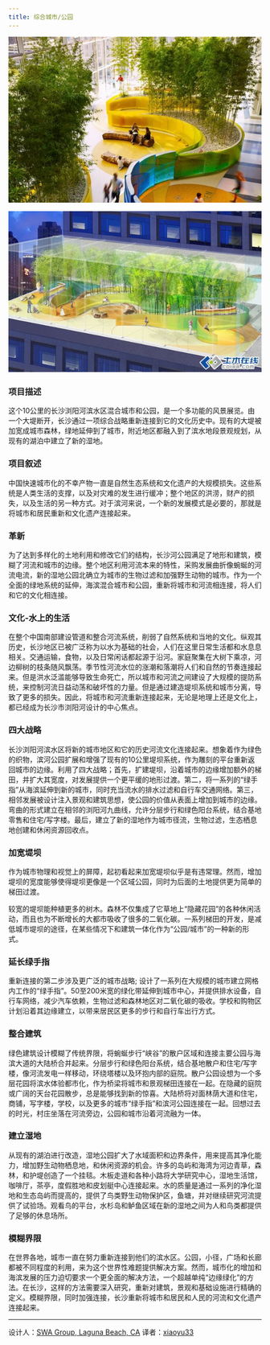 ```yaml
---
title: 综合城市/公园
---
```


![综合城市/公园](/img/hgkzhy-1.jpg)

![综合城市/公园](/img/hgkzhy-2.jpg)

### 项目描述 ###
这个10公里的长沙浏阳河滨水区混合城市和公园，是一个多功能的风景展览。由一个大堤断开，长沙通过一项综合战略重新连接到它的文化历史中。现有的大堤被加宽成城市森林，绿地延伸到了城市，附近地区都融入到了滨水地段景观规划，从现有的湖泊中建立了新的湿地。

### 项目叙述 ###
中国快速城市化的不幸产物一直是自然生态系统和文化遗产的大规模损失。这些系统是人类生活的支撑，以及对灾难的发生进行缓冲；整个地区的洪涝，财产的损失，以及生活的另一种方式。对于滨河来说，一个新的发展模式是必要的，那就是将城市和居民重新和文化遗产连接起来。

### 革新 ###
为了达到多样化的土地利用和修改它们的结构，长沙河公园满足了地形和建筑，模糊了河流和城市的边缘。整个地区利用河流本来的特性，采购发展曲折像蜿蜒的河流电流，新的湿地公园北确立为城市的生物过滤和加强野生动物的城市。作为一个全面的绿地系统的延伸，海滨混合城市和公园，重新将城市和河流相连接，将人们和它的文化相连接。

### 文化-水上的生活 ###
在整个中国南部建设管道和整合河流系统，削弱了自然系统和当地的文化。纵观其历史，长沙地区已被广泛称为以水为基础的社会，人们在这里日常生活都和水息息相关。交通运输，食物，以及日常闲话都起源于沿河。家庭聚集在大树下乘凉，河边柳树的枝条随风飘荡。季节性河流水位的涨潮和落潮将人们和自然的节奏连接起来。但是洪水泛滥能够导致生命死亡，所以城市和河流之间建设了大规模的提防系统，来控制河流日益动荡和破坏性的力量。但是通过建造堤坝系统和城市分离，导致了更多的损失。因此，将城市和河流重新连接起来，无论是地理上还是文化上，都已经成为长沙市浏阳河设计的中心焦点。

### 四大战略 ###
长沙浏阳河滨水区将新的城市地区和它的历史河流文化连接起来。想象着作为绿色的织物，滨河公园扩展和增强了现有的10公里堤坝系统，作为雕刻的平台重新返回城市的边缘。利用了四大战略；首先，扩建堤坝，沿着城市的边缘增加额外的梯田，并扩大其宽度，对发展提供一个更平缓的地形过渡。第二，将一系列的“绿手指”从海滨延伸到新的城市，同时充当流水的排水过滤和自行车交通网络。第三，相邻发展被设计注入景观和建筑思想，使公园的价值从表面上增加到城市的边缘。弯曲的形式建立在相邻的浏阳河九曲线，允许分层步行和绿色阳台系统，结合基地零售和住宅/写字楼。最后，建立了新的湿地作为城市径流，生物过滤，生态栖息地创建和休闲资源回收点。

### 加宽堤坝 ###
作为城市物理和视觉上的屏障，起初看起来加宽堤坝似乎是有违常理。然而，增加堤坝的宽度能够使得堤坝更像是一个区域公园，同时为后面的土地提供更为简单的梯田过渡。

较宽的堤坝能种植更多的树木。森林不仅集成了它草地上“隐藏花园”的各种休闲活动，而且也为不断增长的大都市吸收了很多的二氧化碳。一系列梯田的开发，是减低城市堤坝的途径，在某些情况下和建筑一体化作为“公园/城市”的一种新的形式。

### 延长绿手指 ###
重新连接的第二步涉及更广泛的城市战略; 设计了一系列在大规模的城市建立网格内工作的“绿手指”。50至200米宽的绿化带延伸到城市中心，并提供排水设备，自行车网络，减少汽车依赖，生物过滤和森林地区对二氧化碳的吸收。学校和购物区计划沿着其边缘建立，以带来居民区更多的步行和自行车出行方式。

### 整合建筑 ###
绿色建筑设计模糊了传统界限，将蜿蜒步行“峡谷”的散户区域和连接主要公园与海滨大道的大陆桥合并起来。分层步行和绿色阳台系统，结合基地散户和住宅/写字楼，像河流发电一样移动，环绕塔楼以及环抱内部的庭院。散户公园设想为一个多层花园将滨水体验都市化，作为桥梁将城市和景观梯田连接在一起。在隐藏的庭院或广阔的天台花园散步，总是能够找到新的惊喜。大陆桥将对面林荫大道和住宅，商铺，写字楼，学校，以及更多的城市“绿手指”和滨河公园连接在一起。回想过去的时光，村庄坐落在河流旁边，公园和城市沿着河流融为一体。

### 建立湿地 ###
从现有的湖泊进行改造，湿地公园扩大了水域面积和边界条件，用来提高其净化能力，增加野生动物栖息地，和休闲资源的机会。许多的岛屿和海湾为河边青草，森林，和护堤创造了一个挂毯。木板走道和各种小路将大学研究中心，湿地生活馆，咖啡厅，茶亭，度假胜地和皮划艇中心连接起来。水的质量是通过一系列的净化湿地和生态岛屿而提高的，提供了鸟类野生动物保护区，鱼塘，并对继续研究河流提供了试验场。观看鸟的平台，水杉岛和鲈鱼区域在新的湿地之间为人和鸟类都提供了足够的休息场所。

### 模糊界限 ###
在世界各地，城市一直在努力重新连接到他们的滨水区。公园，小径，广场和长廊都被不同程度的利用，来为这个世界性难题提供解决方案。然而，城市化的增加和海滨发展的压力迫切要求一个更全面的解决方法，一个超越单纯“边缘绿化”的方法。在长沙，这样的方法需要深入研究，重新对建筑，景观和基础设施进行精确的定义。模糊界限，同时加强连接，长沙重新将城市和居民和人民的河流和文化遗产连接起来。

--------------------------------------------------------------------------------


设计人：[SWA Group, Laguna Beach, CA][a]
译者：[xiaoyu33](https://github.com/xiaoyu33)


[a]:http://www.swagroup.com
